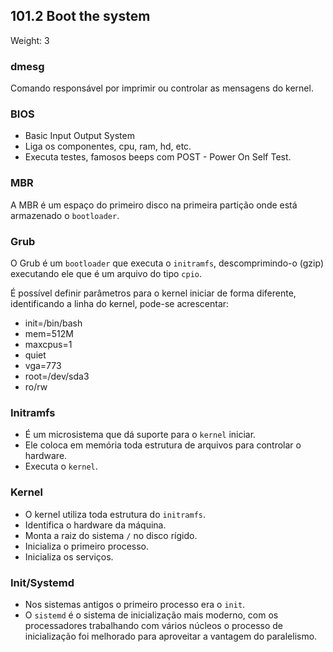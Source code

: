 ## 101.2 Boot the system
Weight: 3

### dmesg
Comando responsável por imprimir ou controlar as mensagens do kernel.

### BIOS
* Basic Input Output System
* Liga os componentes, cpu, ram, hd, etc.
* Executa testes, famosos beeps com POST - Power On Self Test.

### MBR
A MBR é um espaço do primeiro disco na primeira partição onde está armazenado o `bootloader`.

### Grub
O Grub é um `bootloader` que executa o `initramfs`, descomprimindo-o (gzip) executando ele que é um arquivo do tipo `cpio`.

É possível definir parâmetros para o kernel iniciar de forma diferente, identificando a linha do kernel, pode-se acrescentar:
* init=/bin/bash
* mem=512M
* maxcpus=1
* quiet
* vga=773
* root=/dev/sda3
* ro/rw

### Initramfs
* É um microsistema que dá suporte para o `kernel` iniciar.
* Ele coloca em memória toda estrutura de arquivos para controlar o hardware.
* Executa o `kernel`.

### Kernel
* O kernel utiliza toda estrutura do `initramfs`.
* Identifica o hardware da máquina.
* Monta a raiz do sistema `/` no disco rígido.
* Inicializa o primeiro processo.
* Inicializa os serviços.

### Init/Systemd

* Nos sistemas antigos o primeiro processo era o `init`.
* O `sistemd` é o sistema de inicialização mais moderno, com os processadores trabalhando com vários núcleos o processo de inicialização foi melhorado para aproveitar a vantagem do paralelismo.

